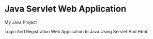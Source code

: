# Java Servlet Web Application
My Java Project 


Login And Registration Web Application In Java.Using Servlet And Html.
